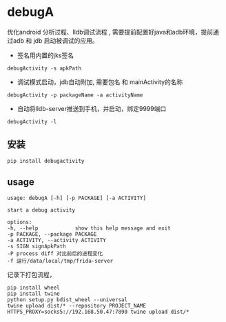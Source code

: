 # debugA

优化android 分析过程、lldb调试流程 , 需要提前配置好java和adb环境，提前通过adb 和 jdb 启动被调试的应用。

* 签名用内置的jks签名
```
debugActivity -s apkPath 
```
* 调试模式启动，jdb自动附加, 需要包名 和 mainActivity的名称
```angular2html
debugActivity -p packageName -a activityName
```
* 自动将lldb-server推送到手机，并启动，绑定9999端口
```
debugActivity -l 
```
## 安装
```
pip install debugactivity
```
## usage
```angular2html
usage: debugA [-h] [-p PACKAGE] [-a ACTIVITY]

start a debug activity

options:
-h, --help            show this help message and exit
-p PACKAGE, --package PACKAGE
-a ACTIVITY, --activity ACTIVITY
-s SIGN signApkPath
-P process diff 对比前后的进程变化
-f 运行/data/local/tmp/frida-server
```

记录下打包流程，
```angular2html
pip install wheel
pip install twine
python setup.py bdist_wheel --universal
twine upload dist/* --repository PROJECT_NAME
HTTPS_PROXY=socks5://192.168.50.47:7890 twine upload dist/*
```
